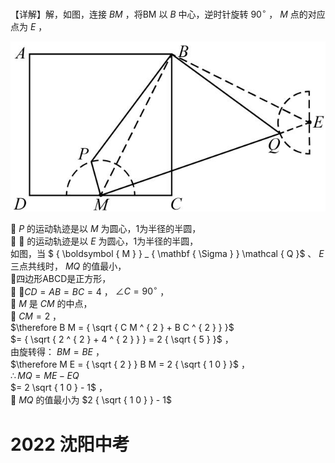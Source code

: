 【详解】解，如图，连接 $B M$ ，将BM 以 $B$ 中心，逆时针旋转 $9 0 ^ { \circ }$ ， $M$ 点的对应点为 $E$ ，

![](<../../qs_image_DB/专题2-4_瓜豆轨最值模型：为什么我们喜欢手拉手（直线与曲线）（解析版）_/aaf1b8e249a9143092e08cf32df158407b7fce3e1dd174a939841dc58f394d18.jpg>)

 $P$ 的运动轨迹是以 $M$ 为圆心，1为半径的半圆，  
 $\mathcal { Q }$ 的运动轨迹是以 $E$ 为圆心，1为半径的半圆，  
如图，当 $ { \boldsymbol { M } } \_ { \mathbf { \Sigma } } \mathcal { Q }$ 、 $E$ 三点共线时， $M Q$ 的值最小，  
四边形ABCD是正方形，  
 $\cdot C D = A B = B C = 4$ ， $\angle C = 9 0 ^ { \circ }$ ，  
 $M$ 是 $C M$ 的中点，  
 $C M = 2$ ，  
$\therefore B M = { \sqrt { C M ^ { 2 } + B C ^ { 2 } } }$   
$= { \sqrt { 2 ^ { 2 } + 4 ^ { 2 } } } = 2 { \sqrt { 5 } }$ ，  
由旋转得： $B M = B E$ ，  
$\therefore M E = { \sqrt { 2 } } B M = 2 { \sqrt { 1 0 } }$ ，  
$\therefore M Q = M E - E Q$   
$= 2 \sqrt { 1 0 } - 1$ ，  
 $M Q$ 的值最小为 $2 { \sqrt { 1 0 } } - 1$

# 2022 沈阳中考

